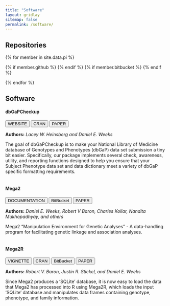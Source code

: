 ```yaml
---
title: "Software"
layout: gridlay
sitemap: false
permalink: /software/
---
```


<style>
img{
  border-radius: 10px;
}
iframe {
  width: 175px;
  display: inline;
  vertical-align:middle;
  <!-- margin-bottom:5px; -->
  <!-- margin-left:5px; -->
  <!-- border: 1px solid red; -->
}
.col-md-3 {
  margin:0;
  padding:0;
  margin-top:10px;
  margin-bottom:10px;
  display:block;
  overflow:hidden;
  text-align:center;
  display: table-cell;
  height: auto;
  float: none;
  background:white;
  border-radius:20px;
  <!-- border: 1px solid black; -->
}
</style>

## Repositories

{% for member in site.data.pi %}

<div class="jumbotron">
<div class="row">
<div class="col-sm-9 col-xs-12">

{% if member.github %} <a href="{{ member.github }}" target="_blank"><i class="fa fa-github-square fa-2x"></i></a> {% endif %}   {% if member.bitbucket %} <a href="{{ member.bitbucket }}" target="_blank"><i class="fa fa-bitbucket-square fa-2x"></i></a> {% endif %}   

</div>
</div>
</div>

{% endfor %}

## Software

<div class="jumbotron">
<div class="row align-items-end">
<div class="col-md-12 col-sm-12">
<h4><b>dbGaPCheckup</b></h4>
<a href="https://lwheinsberg.github.io/dbGaPCheckup/" target="_blank"><button class="btn btn-success btn-sm">WEBSITE</button></a>
<a href="https://CRAN.R-project.org/package=dbGaPCheckup" target="_blank"><button class="btn btn-info btn-sm">CRAN</button></a>
<a href="https://doi.org/10.1186/s12859-023-05200-8" target="_blank"><button class="btn btn-danger btn-sm">PAPER</button></a> 

<b>Authors:</b>
<i>Lacey W. Heinsberg and Daniel E. Weeks</i>

The goal of dbGaPCheckup is to make your National Library of Medicine database of Genotypes and Phenotypes (dbGaP) data set submission a tiny bit easier. Specifically, our package implements several check, awareness, utility, and reporting functions designed to help you ensure that your Subject Phenotype data set and data dictionary meet a variety of dbGaP specific formatting requirements. 
<br>
<br>

<h4><b>Mega2</b></h4>
<a href="https://sites.pitt.edu/~weeks/docs/mega2_html/mega2.html" target="_blank"><button class="btn btn-success btn-sm">DOCUMENTATION</button></a>
<a href="https://bitbucket.org/dweeks/mega2/src/master/" target="_blank"><button class="btn btn-info btn-sm">BitBucket</button></a>
<a href="https://doi.org/10.1186/s13029-014-0026-y" target="_blank"><button class="btn btn-danger btn-sm">PAPER</button></a> 

<b>Authors:</b>
<i>Daniel E. Weeks, Robert V Baron, Charles Kollar, Nandita Mukhopadhyay, and others</i>

Mega2
“Manipulation Environment for Genetic Analyses” - A data-handling program for facilitating genetic linkage and association analyses.  
<br>

<h4><b>Mega2R</b></h4>
<a href="https://cran.r-project.org/web/packages/Mega2R/vignettes/mega2rtutorial.html" target="_blank"><button class="btn btn-success btn-sm">VIGNETTE</button></a>
<a href="https://cran.r-project.org/package=Mega2R" target="_blank"><button class="btn btn-info btn-sm">CRAN</button></a>
<a href="https://bitbucket.org/dweeks/mega2r/src/master/"  target="_blank"><button class="btn btn-info btn-sm">BitBucket</button></a>
<a href="https://doi.org/10.12688/f1000research.15949.2" target="_blank"><button class="btn btn-danger btn-sm">PAPER</button></a> 

<b>Authors:</b>
<i>Robert V. Baron, Justin R. Stickel, and Daniel E. Weeks</i>

Since Mega2 produces a ‘SQLite’ database, it is now easy to load the data that Mega2 has processed into R using Mega2R, which loads the input ‘SQLite’ database and manipulates data frames containing genotype, phenotype, and family information. 
</div>
</div>
</div>
